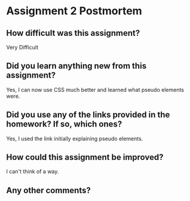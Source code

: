 # Assignment 2 Postmortem

## How difficult was this assignment?

Very Difficult

## Did you learn anything new from this assignment?

Yes, I can now use CSS much better and learned what
pseudo elements were.

## Did you use any of the links provided in the homework? If so, which ones?

Yes, I used the link initially explaining pseudo
elements.
## How could this assignment be improved?

I can't think of a way.

## Any other comments?